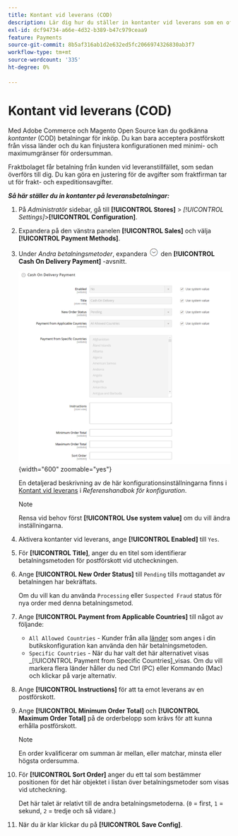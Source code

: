 ```yaml
---
title: Kontant vid leverans (COD)
description: Lär dig hur du ställer in kontanter vid leverans som en offlinebetalningsmetod i din butik.
exl-id: dcf94734-a66e-4d32-b389-b47c979ceaa9
feature: Payments
source-git-commit: 8b5af316ab1d2e632ed5fc2066974326830ab3f7
workflow-type: tm+mt
source-wordcount: '335'
ht-degree: 0%

---
```


# Kontant vid leverans (COD)

Med Adobe Commerce och Magento Open Source kan du godkänna _kontanter_ (COD) betalningar för inköp. Du kan bara acceptera postförskott från vissa länder och du kan finjustera konfigurationen med minimi- och maximumgränser för ordersumman.

Fraktbolaget får betalning från kunden vid leveranstillfället, som sedan överförs till dig. Du kan göra en justering för de avgifter som fraktfirman tar ut för frakt- och expeditionsavgifter.

**_Så här ställer du in kontanter på leveransbetalningar:_**

1. På _Administratör_ sidebar, gå till **[!UICONTROL Stores]** > _[!UICONTROL Settings]_>**[!UICONTROL Configuration]**.

1. Expandera på den vänstra panelen **[!UICONTROL Sales]** och välja **[!UICONTROL Payment Methods]**.

1. Under _Andra betalningsmetoder_, expandera ![Expansionsväljare](../assets/icon-display-expand.png) den **[!UICONTROL Cash On Delivery Payment]** -avsnitt.

   ![Kontant vid betalning](../configuration-reference/sales/assets/payment-methods-cash-on-delivery-payment.png){width="600" zoomable="yes"}

   En detaljerad beskrivning av de här konfigurationsinställningarna finns i [Kontant vid leverans](../configuration-reference/sales/payment-methods.md#cash-on-delivery-payment) i _Referenshandbok för konfiguration_.

   >[!NOTE]
   >
   >Rensa vid behov först **[!UICONTROL Use system value]** om du vill ändra inställningarna.

1. Aktivera kontanter vid leverans, ange **[!UICONTROL Enabled]** till `Yes`.

1. För **[!UICONTROL Title]**, anger du en titel som identifierar betalningsmetoden för postförskott vid utcheckningen.

1. Ange **[!UICONTROL New Order Status]** till `Pending` tills mottagandet av betalningen har bekräftats.

   Om du vill kan du använda `Processing` eller `Suspected Fraud` status för nya order med denna betalningsmetod.

1. Ange **[!UICONTROL Payment from Applicable Countries]** till något av följande:

   - `All Allowed Countries` - Kunder från alla [länder](../getting-started/store-details.md#country-options) som anges i din butikskonfiguration kan använda den här betalningsmetoden.
   - `Specific Countries` - När du har valt det här alternativet visas _[!UICONTROL Payment from Specific Countries]_visas. Om du vill markera flera länder håller du ned Ctrl (PC) eller Kommando (Mac) och klickar på varje alternativ.

1. Ange **[!UICONTROL Instructions]** för att ta emot leverans av en postförskott.

1. Ange **[!UICONTROL Minimum Order Total]** och **[!UICONTROL Maximum Order Total]** på de orderbelopp som krävs för att kunna erhålla postförskott.

   >[!NOTE]
   >
   >En order kvalificerar om summan är mellan, eller matchar, minsta eller högsta ordersumma.

1. För **[!UICONTROL Sort Order]** anger du ett tal som bestämmer positionen för det här objektet i listan över betalningsmetoder som visas vid utcheckning.

   Det här talet är relativt till de andra betalningsmetoderna. (`0` = first, `1` = sekund, `2` = tredje och så vidare.)

1. När du är klar klickar du på **[!UICONTROL Save Config]**.
